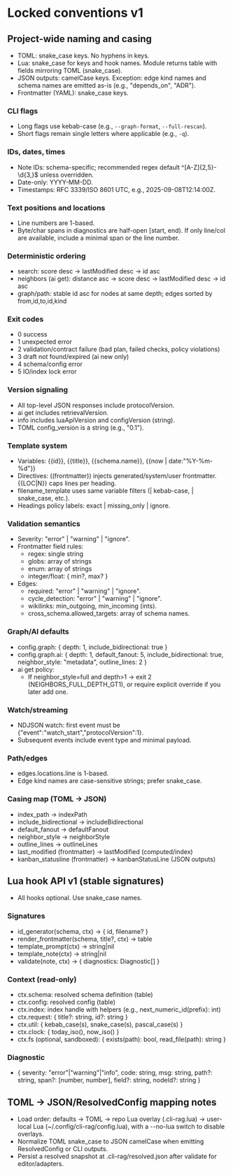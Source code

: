# Locked conventions v1

## Project-wide naming and casing
- TOML: snake_case keys. No hyphens in keys.
- Lua: snake_case for keys and hook names. Module returns table with fields mirroring TOML (snake_case).
- JSON outputs: camelCase keys. Exception: edge kind names and schema names are emitted as-is (e.g., "depends_on", "ADR").
- Frontmatter (YAML): snake_case keys.

### CLI flags
- Long flags use kebab-case (e.g., `--graph-format`, `--full-rescan`).
- Short flags remain single letters where applicable (e.g., `-q`).

### IDs, dates, times
- Note IDs: schema-specific; recommended regex default ^[A-Z]{2,5}-\d{3,}$ unless overridden.
- Date-only: YYYY-MM-DD.
- Timestamps: RFC 3339/ISO 8601 UTC, e.g., 2025-09-08T12:14:00Z.

### Text positions and locations
- Line numbers are 1-based.
- Byte/char spans in diagnostics are half-open [start, end). If only line/col are available, include a minimal span or the line number.

### Deterministic ordering
- search: score desc → lastModified desc → id asc
- neighbors (ai get): distance asc → score desc → lastModified desc → id asc
- graph/path: stable id asc for nodes at same depth; edges sorted by from,id,to,id,kind

### Exit codes
- 0 success
- 1 unexpected error
- 2 validation/contract failure (bad plan, failed checks, policy violations)
- 3 draft not found/expired (ai new only)
- 4 schema/config error
- 5 IO/index lock error

### Version signaling
- All top-level JSON responses include protocolVersion.
- ai get includes retrievalVersion.
- info includes luaApiVersion and configVersion (string).
- TOML config_version is a string (e.g., "0.1").

### Template system
- Variables: {{id}}, {{title}}, {{schema.name}}, {{now | date:"%Y-%m-%d"}}
- Directives: ((frontmatter)) injects generated/system/user frontmatter. {{LOC|N}} caps lines per heading.
- filename_template uses same variable filters (| kebab-case, | snake_case, etc.).
- Headings policy labels: exact | missing_only | ignore.

### Validation semantics
- Severity: "error" | "warning" | "ignore".
- Frontmatter field rules:
  - regex: single string
  - globs: array of strings
  - enum: array of strings
  - integer/float: { min?, max? }
- Edges:
  - required: "error" | "warning" | "ignore".
  - cycle_detection: "error" | "warning" | "ignore".
  - wikilinks: min_outgoing, min_incoming (ints).
  - cross_schema.allowed_targets: array of schema names.

### Graph/AI defaults
- config.graph: { depth: 1, include_bidirectional: true }
- config.graph.ai: { depth: 1, default_fanout: 5, include_bidirectional: true, neighbor_style: "metadata", outline_lines: 2 }
- ai get policy:
  - If neighbor_style=full and depth>1 → exit 2 (NEIGHBORS_FULL_DEPTH_GT1), or require explicit override if you later add one.

### Watch/streaming
- NDJSON watch: first event must be {"event":"watch_start","protocolVersion":1}.
- Subsequent events include event type and minimal payload.

### Path/edges
- edges.locations.line is 1-based.
- Edge kind names are case-sensitive strings; prefer snake_case.

### Casing map (TOML → JSON)
- index_path → indexPath
- include_bidirectional → includeBidirectional
- default_fanout → defaultFanout
- neighbor_style → neighborStyle
- outline_lines → outlineLines
- last_modified (frontmatter) → lastModified (computed/index)
- kanban_statusline (frontmatter) → kanbanStatusLine (JSON outputs)

## Lua hook API v1 (stable signatures)
- All hooks optional. Use snake_case names.

### Signatures
- id_generator(schema, ctx) → { id, filename? }
- render_frontmatter(schema, title?, ctx) → table
- template_prompt(ctx) → string|nil
- template_note(ctx) → string|nil
- validate(note, ctx) → { diagnostics: Diagnostic[] }

### Context (read-only)
- ctx.schema: resolved schema definition (table)
- ctx.config: resolved config (table)
- ctx.index: index handle with helpers (e.g., next_numeric_id(prefix): int)
- ctx.request: { title?: string, id?: string }
- ctx.util: { kebab_case(s), snake_case(s), pascal_case(s) }
- ctx.clock: { today_iso(), now_iso() }
- ctx.fs (optional, sandboxed): { exists(path): bool, read_file(path): string }

### Diagnostic
- { severity: "error"|"warning"|"info", code: string, msg: string, path?: string, span?: [number, number], field?: string, nodeId?: string }

## TOML → JSON/ResolvedConfig mapping notes
- Load order: defaults → TOML → repo Lua overlay (.cli-rag.lua) → user-local Lua (~/.config/cli-rag/config.lua), with a --no-lua switch to disable overlays.
- Normalize TOML snake_case to JSON camelCase when emitting ResolvedConfig or CLI outputs.
- Persist a resolved snapshot at .cli-rag/resolved.json after validate for editor/adapters.
